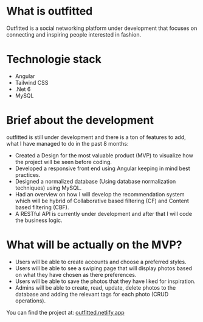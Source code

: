 # What is outfitted
 Outfitted is a  social networking platform under development that focuses on connecting and inspiring people interested in fashion.
# Technologie stack
* Angular 
* Tailwind CSS
* .Net 6
* MySQL
# Brief about the development 
outfitted is still under development and there is a ton of features to add, what I have managed to do in the past 8 months:
* Created a Design for the most valuable product (MVP) to visualize how the project will be seen before coding. 
* Developed a responsive front end using Angular keeping in mind best practices.
* Designed a normalized database (Using database normalization techniques) using MySQL.
* Had an overview on how I will develop the recommendation system which will be hybrid of Collaborative  based filtering (CF) and Content based filtering (CBF).
* A RESTful API is currently under development and after that I will code the business logic.
# What will be actually on the MVP?
* Users will be able to create accounts and choose a preferred  styles. 
* Users will be able to see a swiping page that will display photos based on what they have chosen as there preferences. 
* Users will be able to save the photos that they have liked for inspiration. 
* Admins will be able to create, read, update, delete photos to the database and adding the relevant tags for each photo (CRUD operations).

You can find the project at: [outfitted.netlify.app](https://outfitted.netlify.app)
